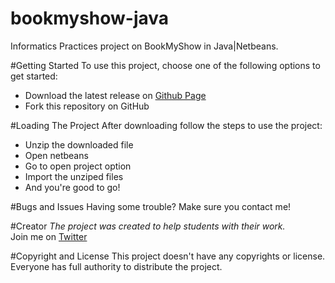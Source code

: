 # bookmyshow-java
Informatics Practices project on BookMyShow in Java|Netbeans.

#Getting Started
To use this project, choose one of the following options to get started:
* Download the latest release on [Github Page](https://github.com/AkashVevo/bookmyshow-java/)
* Fork this repository on GitHub

#Loading The Project
After downloading follow the steps to use the project:
* Unzip the downloaded file
* Open netbeans
* Go to open project option
* Import the unziped files
* And you're good to go!

#Bugs and Issues
Having some trouble? Make sure you contact me!

#Creator
*The project was created to help students with their work.*
<br/>Join me on [Twitter](http://twitter.com/akashsaha04)
     
#Copyright and License
This project doesn't have any  copyrights or license. Everyone has full authority to distribute the project.
